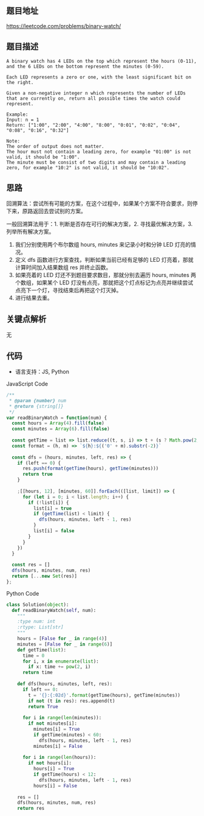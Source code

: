 ## 题目地址
https://leetcode.com/problems/binary-watch/

## 题目描述
```
A binary watch has 4 LEDs on the top which represent the hours (0-11), and the 6 LEDs on the bottom represent the minutes (0-59).

Each LED represents a zero or one, with the least significant bit on the right.

Given a non-negative integer n which represents the number of LEDs that are currently on, return all possible times the watch could represent.

Example:
Input: n = 1
Return: ["1:00", "2:00", "4:00", "8:00", "0:01", "0:02", "0:04", "0:08", "0:16", "0:32"]

Note:
The order of output does not matter.
The hour must not contain a leading zero, for example "01:00" is not valid, it should be "1:00".
The minute must be consist of two digits and may contain a leading zero, for example "10:2" is not valid, it should be "10:02".
```

## 思路

回溯算法：尝试所有可能的方案，在这个过程中，如果某个方案不符合要求，则停下来，原路返回去尝试别的方案。

一般回溯算法用于：1. 判断是否存在可行的解决方案，2. 寻找最优解决方案，3. 列举所有解决方案。

1. 我们分别使用两个布尔数组 hours, minutes 来记录小时和分钟 LED 灯亮的情况。
2. 定义 dfs 函数进行方案查找，判断如果当前已经有足够的 LED 灯亮着，那就计算时间加入结果数组 res 并终止函数。
3. 如果亮着的 LED 灯还不到题目要求数目，那就分别去遍历 hours, minutes 两个数组，如果某个 LED 灯没有点亮，那就把这个灯点标记为点亮并继续尝试点亮下一个灯，寻找结束后再把这个灯灭掉。
4. 进行结果去重。

## 关键点解析

无

## 代码

* 语言支持：JS, Python

JavaScript Code
```js
/**
 * @param {number} num
 * @return {string[]}
 */
var readBinaryWatch = function(num) {
  const hours = Array(4).fill(false)
  const minutes = Array(6).fill(false)
  
  const getTime = list => list.reduce((t, s, i) => t + (s ? Math.pow(2, i) : 0), 0)
  const format = (h, m) => `${h}:${('0' + m).substr(-2)}`
  
  const dfs = (hours, minutes, left, res) => {
    if (left == 0) {
      res.push(format(getTime(hours), getTime(minutes)))
      return true
    }
    
    ;[[hours, 12], [minutes, 60]].forEach(([list, limit]) => {
      for (let i = 0; i < list.length; i++) {
        if (!list[i]) {
          list[i] = true
          if (getTime(list) < limit) {           
            dfs(hours, minutes, left - 1, res)            
          }
          list[i] = false
        }
      }
    })
  }
  
  const res = []
  dfs(hours, minutes, num, res)
  return [...new Set(res)]
};
```

Python Code
```py
class Solution(object):
  def readBinaryWatch(self, num):
    """
    :type num: int
    :rtype: List[str]
    """
    hours = [False for _ in range(4)]
    minutes = [False for _ in range(6)]
    def getTime(list):
      time = 0
      for i, x in enumerate(list):
        if x: time += pow(2, i)
      return time
    
    def dfs(hours, minutes, left, res):
      if left == 0:
        t = '{}:{:02d}'.format(getTime(hours), getTime(minutes))
        if not (t in res): res.append(t)
        return True
      
      for i in range(len(minutes)):
        if not minutes[i]:
          minutes[i] = True
          if getTime(minutes) < 60:
            dfs(hours, minutes, left - 1, res)
          minutes[i] = False
          
      for i in range(len(hours)):
        if not hours[i]:
          hours[i] = True
          if getTime(hours) < 12:
            dfs(hours, minutes, left - 1, res)
          hours[i] = False
    
    res = []
    dfs(hours, minutes, num, res)
    return res
```
